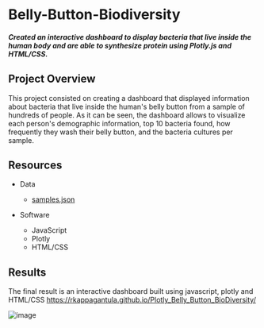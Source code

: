 # Belly-Button-Biodiversity
#### *Created an interactive dashboard to display bacteria that live inside the human body and are able to synthesize protein using Plotly.js and HTML/CSS.*

## Project Overview
This project consisted on creating a dashboard that displayed information about bacteria that live inside the human's belly button from a sample of hundreds of people. As it can be seen, the dashboard allows to visualize each person's demographic information, top 10 bacteria found, how frequently they wash their belly button, and the bacteria cultures per sample. 

## Resources
- Data
  - [samples.json](https://github.com/nicoserrano/Belly-Button-Biodiversity/blob/main/samples.json)

- Software
  - JavaScript
  - Plotly
  - HTML/CSS


## Results
The final result is an interactive dashboard built using javascript, plotly and HTML/CSS
https://rkappagantula.github.io/Plotly_Belly_Button_BioDiversity/

![image](https://user-images.githubusercontent.com/96051648/161655083-261a85f6-d052-405e-a31e-e246b6e2ec0e.png)


